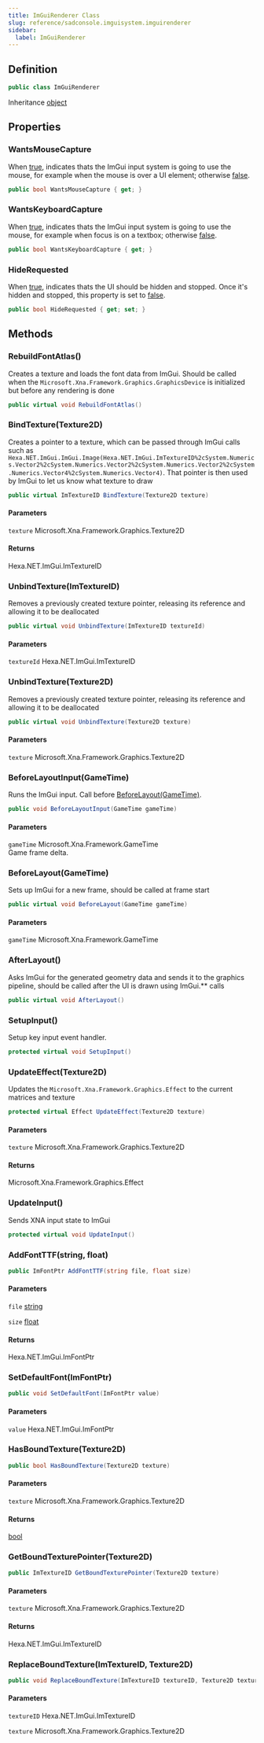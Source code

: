 ```yaml
---
title: ImGuiRenderer Class
slug: reference/sadconsole.imguisystem.imguirenderer
sidebar:
  label: ImGuiRenderer
---
```

## Definition

```csharp title="C#"
public class ImGuiRenderer
```

Inheritance [object](https://learn.microsoft.com/dotnet/api/system.object/)

## Properties

### WantsMouseCapture

When <a href="https://learn.microsoft.com/dotnet/csharp/language-reference/builtin-types/bool">true</a>, indicates thats the ImGui input system is going to use the mouse, for example when the mouse is over a UI element; otherwise <a href="https://learn.microsoft.com/dotnet/csharp/language-reference/builtin-types/bool">false</a>.

```csharp title="C#"
public bool WantsMouseCapture { get; }
```

### WantsKeyboardCapture

When <a href="https://learn.microsoft.com/dotnet/csharp/language-reference/builtin-types/bool">true</a>, indicates thats the ImGui input system is going to use the mouse, for example when focus is on a textbox; otherwise <a href="https://learn.microsoft.com/dotnet/csharp/language-reference/builtin-types/bool">false</a>.

```csharp title="C#"
public bool WantsKeyboardCapture { get; }
```

### HideRequested

When <a href="https://learn.microsoft.com/dotnet/csharp/language-reference/builtin-types/bool">true</a>, indicates thats the UI should be hidden and stopped. Once it's hidden and stopped, this property is set to <a href="https://learn.microsoft.com/dotnet/csharp/language-reference/builtin-types/bool">false</a>.

```csharp title="C#"
public bool HideRequested { get; set; }
```

## Methods

### RebuildFontAtlas()

Creates a texture and loads the font data from ImGui. Should be called when the `Microsoft.Xna.Framework.Graphics.GraphicsDevice` is initialized but before any rendering is done

```csharp title="C#"
public virtual void RebuildFontAtlas()
```


### BindTexture(Texture2D)

Creates a pointer to a texture, which can be passed through ImGui calls such as `Hexa.NET.ImGui.ImGui.Image(Hexa.NET.ImGui.ImTextureID%2cSystem.Numerics.Vector2%2cSystem.Numerics.Vector2%2cSystem.Numerics.Vector2%2cSystem.Numerics.Vector4%2cSystem.Numerics.Vector4)`. That pointer is then used by ImGui to let us know what texture to draw

```csharp title="C#"
public virtual ImTextureID BindTexture(Texture2D texture)
```

#### Parameters

`texture` Microsoft.Xna.Framework.Graphics.Texture2D  

#### Returns

Hexa.NET.ImGui.ImTextureID

### UnbindTexture(ImTextureID)

Removes a previously created texture pointer, releasing its reference and allowing it to be deallocated

```csharp title="C#"
public virtual void UnbindTexture(ImTextureID textureId)
```

#### Parameters

`textureId` Hexa.NET.ImGui.ImTextureID  


### UnbindTexture(Texture2D)

Removes a previously created texture pointer, releasing its reference and allowing it to be deallocated

```csharp title="C#"
public virtual void UnbindTexture(Texture2D texture)
```

#### Parameters

`texture` Microsoft.Xna.Framework.Graphics.Texture2D  


### BeforeLayoutInput(GameTime)

Runs the ImGui input. Call before [BeforeLayout(GameTime)](../sadconsole.imguisystem.imguirenderer/#/).

```csharp title="C#"
public void BeforeLayoutInput(GameTime gameTime)
```

#### Parameters

`gameTime` Microsoft.Xna.Framework.GameTime  
Game frame delta.


### BeforeLayout(GameTime)

Sets up ImGui for a new frame, should be called at frame start

```csharp title="C#"
public virtual void BeforeLayout(GameTime gameTime)
```

#### Parameters

`gameTime` Microsoft.Xna.Framework.GameTime  


### AfterLayout()

Asks ImGui for the generated geometry data and sends it to the graphics pipeline, should be called after the UI is drawn using ImGui.** calls

```csharp title="C#"
public virtual void AfterLayout()
```


### SetupInput()

Setup key input event handler.

```csharp title="C#"
protected virtual void SetupInput()
```


### UpdateEffect(Texture2D)

Updates the `Microsoft.Xna.Framework.Graphics.Effect` to the current matrices and texture

```csharp title="C#"
protected virtual Effect UpdateEffect(Texture2D texture)
```

#### Parameters

`texture` Microsoft.Xna.Framework.Graphics.Texture2D  

#### Returns

Microsoft.Xna.Framework.Graphics.Effect

### UpdateInput()

Sends XNA input state to ImGui

```csharp title="C#"
protected virtual void UpdateInput()
```


### AddFontTTF(string, float)

```csharp title="C#"
public ImFontPtr AddFontTTF(string file, float size)
```

#### Parameters

`file` [string](https://learn.microsoft.com/dotnet/api/system.string/)  

`size` [float](https://learn.microsoft.com/dotnet/api/system.single/)  

#### Returns

Hexa.NET.ImGui.ImFontPtr

### SetDefaultFont(ImFontPtr)

```csharp title="C#"
public void SetDefaultFont(ImFontPtr value)
```

#### Parameters

`value` Hexa.NET.ImGui.ImFontPtr  


### HasBoundTexture(Texture2D)

```csharp title="C#"
public bool HasBoundTexture(Texture2D texture)
```

#### Parameters

`texture` Microsoft.Xna.Framework.Graphics.Texture2D  

#### Returns

[bool](https://learn.microsoft.com/dotnet/api/system.boolean/)

### GetBoundTexturePointer(Texture2D)

```csharp title="C#"
public ImTextureID GetBoundTexturePointer(Texture2D texture)
```

#### Parameters

`texture` Microsoft.Xna.Framework.Graphics.Texture2D  

#### Returns

Hexa.NET.ImGui.ImTextureID

### ReplaceBoundTexture(ImTextureID, Texture2D)

```csharp title="C#"
public void ReplaceBoundTexture(ImTextureID textureID, Texture2D texture)
```

#### Parameters

`textureID` Hexa.NET.ImGui.ImTextureID  

`texture` Microsoft.Xna.Framework.Graphics.Texture2D